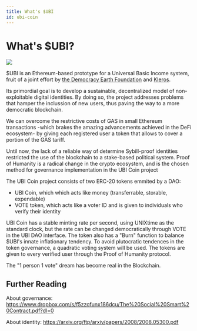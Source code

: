 ```yaml
---
title: What's $UBI
id: ubi-coin
---
```


# What's $UBI?

<img src="/UBI.svg" class="feat-img">

$UBI is an Ethereum-based prototype for a Universal Basic Income system, fruit of a joint effort by [the Democracy Earth Foundation](http://democracy.earth) and [Kleros](http://kleros.io). 

Its primordial goal is to develop a sustainable, decentralized model of non-exploitable digital identities. By doing so, the project addresses problems that hamper the inclussion of new users, thus paving the way to a more democratic blockchain.

We can overcome the restrictive costs of GAS in small Ethereum transactions -which brakes the amazing advancements achieved in the DeFi ecosystem- by giving each registered user a token that allows to cover a portion of the GAS tariff. 


Until now, the lack of a reliable way of determine Sybill-proof identities restricted the use of the blockchain to a stake-based political system. Proof of Humanity is a radical change in the crypto ecosystem, and is the chosen method for governance implementation in the UBI Coin project

The UBI Coin project consists of two ERC-20 tokens emmited by a DAO: 	
- UBI Coin, which which acts like money (transferrable, storable, expendable)	
- VOTE token, which acts like a voter ID and is given to individuals who verify their identity	

UBI Coin has a stable minting rate per second, using UNIXtime as the standard clock, but the rate can be changed democratically through VOTE in the UBI DAO interface. The token also has a "Burn" function to balance $UBI's innate inflationary tendency. To avoid plutocratic tendences in the token governance, a quadratic voting system will be used. The tokens are given to every verified user through the Proof of Humanity protocol.

The "1 person 1 vote" dream has become real in the Blockchain.

## Further Reading

About governance: https://www.dropbox.com/s/f5zzofunx186dcu/The%20Social%20Smart%20Contract.pdf?dl=0

About identity: https://arxiv.org/ftp/arxiv/papers/2008/2008.05300.pdf
